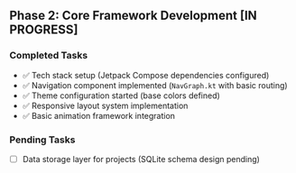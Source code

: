 ## Phase 2: Core Framework Development [IN PROGRESS]

### Completed Tasks

- ✅ Tech stack setup (Jetpack Compose dependencies configured)
- ✅ Navigation component implemented (`NavGraph.kt` with basic routing)
- ✅ Theme configuration started (base colors defined)
- ✅ Responsive layout system implementation
- ✅ Basic animation framework integration

### Pending Tasks

- [ ] Data storage layer for projects (SQLite schema design pending)
